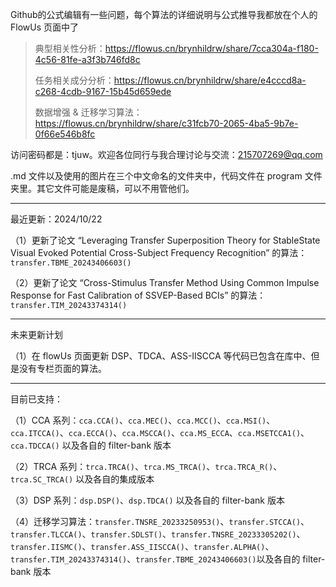 Github的公式编辑有一些问题，每个算法的详细说明与公式推导我都放在个人的 FlowUs 页面中了

>典型相关性分析：https://flowus.cn/brynhildrw/share/7cca304a-f180-4c56-81fe-a3f3b746fd8c
>
>任务相关成分分析：https://flowus.cn/brynhildrw/share/e4cccd8a-c268-4cdb-9167-15b45d659ede
>
>数据增强 & 迁移学习算法：https://flowus.cn/brynhildrw/share/c31fcb70-2065-4ba5-9b7e-0f66e546b8fc

访问密码都是：tjuw。欢迎各位同行与我合理讨论与交流：215707269@qq.com

.md 文件以及使用的图片在三个中文命名的文件夹中，代码文件在 program 文件夹里。其它文件可能是废稿，可以不用管他们。

---

最近更新：2024/10/22

（1）更新了论文 “Leveraging Transfer Superposition Theory for StableState Visual Evoked Potential Cross-Subject Frequency Recognition” 的算法：`transfer.TBME_20243406603()`

（2）更新了论文 “Cross-Stimulus Transfer Method Using Common Impulse Response for Fast Calibration of SSVEP-Based BCIs” 的算法：`transfer.TIM_20243374314()`

---

未来更新计划

（1）在 flowUs 页面更新 DSP、TDCA、ASS-IISCCA 等代码已包含在库中、但是没有专栏页面的算法。

---

目前已支持：

（1）CCA 系列：`cca.CCA()`、`cca.MEC()`、`cca.MCC()`、`cca.MSI()`、`cca.ITCCA()`、`cca.ECCA()`、`cca.MSCCA()`、`cca.MS_ECCA`、`cca.MSETCCA1()`、`cca.TDCCA()` 以及各自的 filter-bank 版本

（2）TRCA 系列：`trca.TRCA()`、`trca.MS_TRCA()`、`trca.TRCA_R()`、`trca.SC_TRCA()` 以及各自的集成版本

（3）DSP 系列：`dsp.DSP()`、`dsp.TDCA()` 以及各自的 filter-bank 版本

（4）迁移学习算法：`transfer.TNSRE_20233250953()`、`transfer.STCCA()`、`transfer.TLCCA()`、`transfer.SDLST()`、`transfer.TNSRE_20233305202()`、`transfer.IISMC()`、`transfer.ASS_IISCCA()`、`transfer.ALPHA()`、`transfer.TIM_20243374314()`、`transfer.TBME_20243406603()`以及各自的 filter-bank 版本
